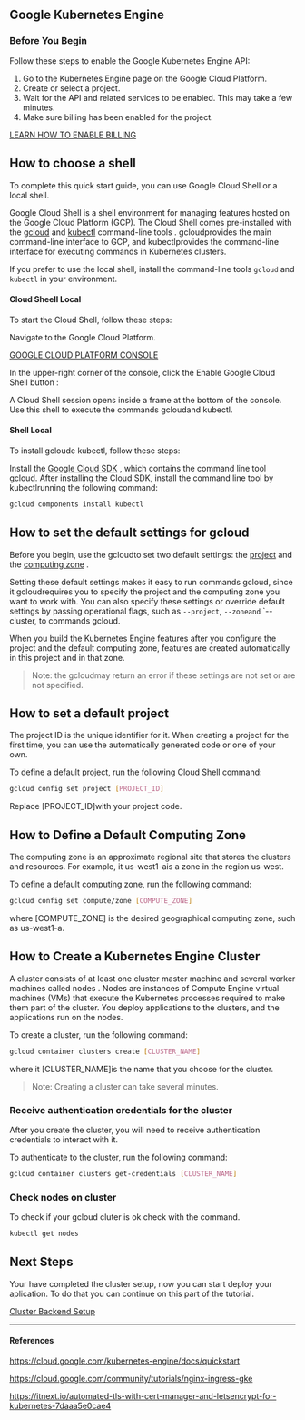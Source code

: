 ## Google Kubernetes Engine

### Before You Begin
Follow these steps to enable the Google Kubernetes Engine API:
1. Go to the Kubernetes Engine page on the Google Cloud Platform.
2. Create or select a project.
3. Wait for the API and related services to be enabled. This may take a few minutes.
4. Make sure billing has been enabled for the project.

[LEARN HOW TO ENABLE BILLING](https://cloud.google.com/billing/docs/how-to/modify-project)



## How to choose a shell
To complete this quick start guide, you can use Google Cloud Shell or a local shell.

Google Cloud Shell is a shell environment for managing features hosted on the Google Cloud Platform (GCP). The Cloud Shell comes pre-installed with the [gcloud](https://cloud.google.com/sdk/gcloud/) and [kubectl](https://kubernetes.io/docs/user-guide/kubectl-overview/) command-line tools . gcloudprovides the main command-line interface to GCP, and kubectlprovides the command-line interface for executing commands in Kubernetes clusters.

If you prefer to use the local shell, install the command-line tools `gcloud` and `kubectl` in your environment.

#### Cloud Sheell Local
To start the Cloud Shell, follow these steps:

Navigate to the Google Cloud Platform.

[GOOGLE CLOUD PLATFORM CONSOLE](https://console.cloud.google.com/?_ga=2.25261245.-1675615853.1555707115)

In the upper-right corner of the console, click the Enable Google Cloud Shell button :

A Cloud Shell session opens inside a frame at the bottom of the console. Use this shell to execute the commands gcloudand kubectl.

#### Shell Local
To install gcloude kubectl, follow these steps:

Install the [Google Cloud SDK](https://cloud.google.com/sdk/docs/quickstarts) , which contains the command line tool gcloud.
After installing the Cloud SDK, install the command line tool by kubectlrunning the following command:
```bash
gcloud components install kubectl
```


## How to set the default settings for gcloud
Before you begin, use the gcloudto set two default settings: the [project](https://support.google.com/cloud/answer/6158840) and the [computing zone](https://cloud.google.com/compute/docs/regions-zones/regions-zones#available) .

Setting these default settings makes it easy to run commands gcloud, since it gcloudrequires you to specify the project and the computing zone you want to work with. You can also specify these settings or override default settings by passing operational flags, such as `--project`, `--zoneand` `--cluster, to commands gcloud.

When you build the Kubernetes Engine features after you configure the project and the default computing zone, features are created automatically in this project and in that zone.

> Note: the gcloudmay return an error if these settings are not set or are not specified.

## How to set a default project
The project ID is the unique identifier for it. When creating a project for the first time, you can use the automatically generated code or one of your own.

To define a default project, run the following Cloud Shell command:

```bash
gcloud config set project [PROJECT_ID]
```

Replace [PROJECT_ID]with your project code.

## How to Define a Default Computing Zone
The computing zone is an approximate regional site that stores the clusters and resources. For example, it us-west1-ais a zone in the region us-west.

To define a default computing zone, run the following command:
```bash
gcloud config set compute/zone [COMPUTE_ZONE]
```
where [COMPUTE_ZONE] is the desired geographical computing zone, such as us-west1-a.

## How to Create a Kubernetes Engine Cluster
A cluster consists of at least one cluster master machine and several worker machines called nodes . Nodes are instances of Compute Engine virtual machines (VMs) that execute the Kubernetes processes required to make them part of the cluster. You deploy applications to the clusters, and the applications run on the nodes.

To create a cluster, run the following command:
```bash
gcloud container clusters create [CLUSTER_NAME]
```
where it [CLUSTER_NAME]is the name that you choose for the cluster.

> Note: Creating a cluster can take several minutes.

### Receive authentication credentials for the cluster
After you create the cluster, you will need to receive authentication credentials to interact with it.

To authenticate to the cluster, run the following command:
```bash
gcloud container clusters get-credentials [CLUSTER_NAME]
```

### Check nodes on cluster
To check if your gcloud cluter is ok check with the command.
```bash
kubectl get nodes
```

## Next Steps
Your have completed the cluster setup, now you can start deploy your aplication. To do that you can continue on this part of the tutorial.

[Cluster Backend Setup](https://github.com/arthurbdiniz/kubernetes-cloud-setup#step-2--setting-up-dummy-backend-services)





---
#### References
https://cloud.google.com/kubernetes-engine/docs/quickstart

https://cloud.google.com/community/tutorials/nginx-ingress-gke

https://itnext.io/automated-tls-with-cert-manager-and-letsencrypt-for-kubernetes-7daaa5e0cae4